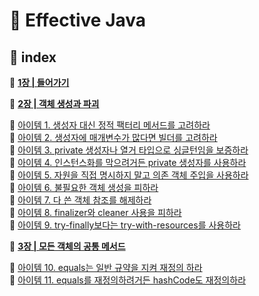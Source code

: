 # 💎 Effective Java

## 🔖 index

🧷 [**1장 | 들어가기**](https://github.com/2021BookChallenge/Effective-Java/tree/main/01%EC%9E%A5)  

🧷 [**2장 | 객체 생성과 파괴**](https://github.com/2021BookChallenge/Effective-Java/tree/main/02%EC%9E%A5)  

🔗 [아이템 1. 생성자 대신 정적 팩터리 메서드를 고려하라](https://github.com/2021BookChallenge/Effective-Java/blob/main/02%EC%9E%A5/item01.md)  
🔗 [아이템 2. 생성자에 매개변수가 많다면 빌더를 고려하라](https://github.com/2021BookChallenge/Effective-Java/blob/main/02%EC%9E%A5/item02.md)  
🔗 [아이템 3. private 생성자나 열거 타입으로 싱글턴임을 보증하라](https://github.com/2021BookChallenge/Effective-Java/blob/main/02%EC%9E%A5/item03.md)  
🔗 [아이템 4. 인스턴스화를 막으려거든 private 생성자를 사용하라](https://github.com/2021BookChallenge/Effective-Java/new/main/02%EC%9E%A5)  
🔗 [아이템 5. 자원을 직접 명시하지 말고 의존 객체 주입을 사용하라](https://github.com/2021BookChallenge/Effective-Java/blob/main/02%EC%9E%A5/item05.md)  
🔗 [아이템 6. 불필요한 객체 생성을 피하라](https://github.com/2021BookChallenge/Effective-Java/blob/main/02%EC%9E%A5/item06.md)  
🔗 [아이템 7. 다 쓴 객체 참조를 해제하라](https://github.com/2021BookChallenge/Effective-Java/blob/main/02%EC%9E%A5/item07.md)  
🔗 [아이템 8. finalizer와 cleaner 사용을 피하라](https://github.com/2021BookChallenge/Effective-Java/blob/main/02%EC%9E%A5/item08.md)  
🔗 [아이템 9. try-finally보다는 try-with-resources를 사용하라](https://github.com/2021BookChallenge/Effective-Java/blob/main/02%EC%9E%A5/item09.md)  

🧷 [**3장 | 모든 객체의 공통 메서드**](https://github.com/2021BookChallenge/Effective-Java/tree/main/03%EC%9E%A5)  

🔗 [아이템 10. equals는 일반 규약을 지켜 재정의 하라](https://github.com/2021BookChallenge/Effective-Java/blob/main/03%EC%9E%A5/item10.md)  
🔗 [아이템 11. equals를 재정의하려거든 hashCode도 재정의하라](https://github.com/2021BookChallenge/Effective-Java/blob/main/03%EC%9E%A5/item11.md)  
